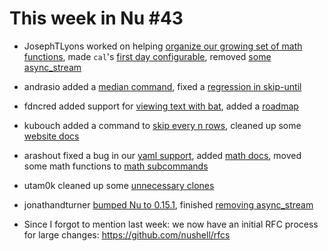 # This week in Nu #43

- JosephTLyons worked on helping [organize our growing set of math functions](https://github.com/nushell/nushell/pull/2004), made `cal`'s [first day configurable](https://github.com/nushell/nushell/pull/1996), removed [some async_stream](https://github.com/nushell/nushell/pull/1976)
- andrasio added a [median command](https://github.com/nushell/nushell/pull/1999), fixed a [regression in skip-until](https://github.com/nushell/nushell/pull/1998)
- fdncred added support for [viewing text with bat](https://github.com/nushell/nushell/pull/1993), added a [roadmap](https://github.com/nushell/nushell/pull/1975)
- kubouch added a command to [skip every n rows](https://github.com/nushell/nushell/pull/1992), cleaned up some [website docs](https://github.com/nushell/nushell.github.io/pull/50)
- arashout fixed a bug in our [yaml support](https://github.com/nushell/nushell/pull/1988), added [math docs](https://github.com/nushell/nushell/pull/1982), moved some math functions to [math subcommands](https://github.com/nushell/nushell/pull/1969)
- utam0k cleaned up some [unnecessary clones](https://github.com/nushell/nushell/pull/1986)
- jonathandturner [bumped Nu to 0.15.1](https://github.com/nushell/nushell/pull/1984), finished [removing async_stream](https://github.com/nushell/nushell/pull/1983)

- Since I forgot to mention last week: we now have an initial RFC process for large changes: https://github.com/nushell/rfcs
